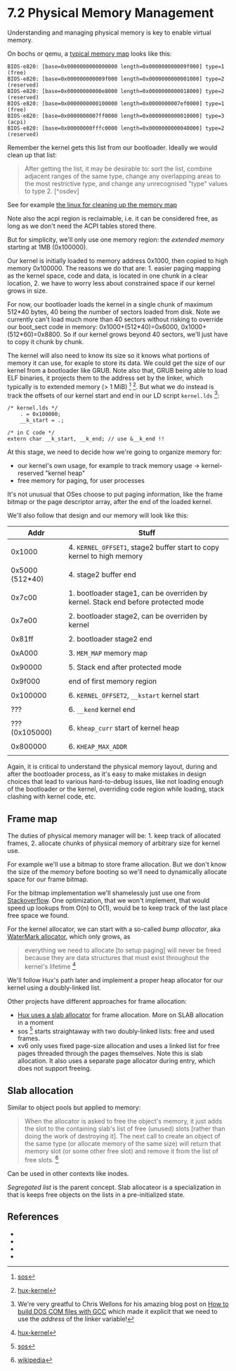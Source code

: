 # 7.2 Physical Memory Management

Understanding and managing physical memory is key to enable virtual memory.

On bochs or qemu, a [typical memory
map](https://wiki.osdev.org/Memory_Map_(x86)#Overview) looks like this:

```
BIOS-e820: [base=0x0000000000000000 length=0x000000000009f000] type=1 (free)
BIOS-e820: [base=0x000000000009f000 length=0x0000000000001000] type=2 (reserved)
BIOS-e820: [base=0x00000000000e8000 length=0x0000000000018000] type=2 (reserved)
BIOS-e820: [base=0x0000000000100000 length=0x0000000007ef0000] type=1 (free)
BIOS-e820: [base=0x0000000007ff0000 length=0x0000000000010000] type=3 (acpi)
BIOS-e820: [base=0x00000000fffc0000 length=0x0000000000040000] type=2 (reserved)
```

Remember the kernel gets this list from our bootloader. Ideally we would clean
up that list:

> After getting the list, it may be desirable to: sort the list, combine
> adjacent ranges of the same type, change any overlapping areas to the most
> restrictive type, and change any unrecognised "type" values to type 2. [^osdev]

See for example [the linux for cleaning up the memory
map](https://github.com/torvalds/linux/blob/f0e18b03fcafd8344539101f564ae358950ae892/arch/x86/kernel/e820.c#L83)

Note also the acpi region is reclaimable, i.e. it can be considered free, as
long as we don't need the ACPI tables stored there.

But for simplicity, we'll only use one memory region: the *extended memory*
starting at 1MB (0x100000).

Our kernel is initially loaded to memory address 0x1000, then copied to high
memory 0x100000. The reasons we do that are: 1. easier paging mapping as the
kernel space, code and data, is located in one chunk in a clear location, 2. we
have to worry less about constrained space if our kernel grows in size.

For now, our bootloader loads the kernel in a single chunk of maximum 512\*40
bytes, 40 being the number of sectors loaded from disk. Note we currently can't
load much more than 40 sectors without risking to override our boot_sect code
in memory: 0x1000+(512\*40)=0x6000, 0x1000+(512\*60)=0x8800. So if our kernel
grows beyond 40 sectors, we'll just have to copy it chunk by chunk.

The kernel will also need to know its size so it knows what portions of memory
it can use, for exaple to store its data. We could get the size of our kernel
from a bootloader like GRUB. Note also that, GRUB being able to load ELF
binaries, it projects them to the address set by the linker, which typically is
to extended memory (> 1 MiB) [^sos] [^hux-kernel]. But what we do instead is
track the offsets of our kernel start and end in our LD script
`kernel.lds` [^nullprog]:

```
/* kernel.lds */
    . = 0x100000;
    __k_start = .;

/* in C code */
extern char __k_start, __k_end; // use &__k_end !!
```

At this stage, we need to decide how we're going to organize memory for:

- our kernel's own usage, for example to track memory usage → kernel-reserved
  "kernel heap"
- free memory for paging, for user processes

It's not unusual that OSes choose to put paging information, like the frame
bitmap or the page descriptor array, after the end of the loaded kernel.

We'll also follow that design and our memory will look like this:

| Addr            | Stuff                                                                             |
|-----------------|-----------------------------------------------------------------------------------|
|                 |                                                                                   |
| 0x1000          | 4. `KERNEL_OFFSET1`, stage2 buffer start to copy kernel to high memory            |
|                 |                                                                                   |
| 0x5000 (512*40) | 4. stage2 buffer end                                                              |
|                 |                                                                                   |
| 0x7c00          | 1. bootloader stage1, can be overriden by kernel. Stack end before protected mode |
|                 |                                                                                   |
| 0x7e00          | 2. bootloader stage2, can be overriden by kernel                                  |
|                 |                                                                                   |
| 0x81ff          | 2. bootloader stage2 end                                                          |
|                 |                                                                                   |
| 0xA000          | 3. `MEM_MAP` memory map                                                           |
|                 |                                                                                   |
| 0x90000         | 5. Stack end after protected mode                                                 |
|                 |                                                                                   |
| 0x9f000         | end of first memory region                                                        |
|                 |                                                                                   |
| 0x100000        | 6. `KERNEL_OFFSET2`, `__kstart` kernel start                                      |
|                 |                                                                                   |
| ???             | 6. `__kend` kernel end                                                            |
|                 |                                                                                   |
| ??? (0x105000)  | 6. `kheap_curr` start of kernel heap                                              |
|                 |                                                                                   |
| 0x800000        | 6. `KHEAP_MAX_ADDR`                                                               |
|                 |                                                                                   |

Again, it is critical to understand the physical memory layout, during and
after the bootloader process, as it's easy to make mistakes in design choices
that lead to various hard-to-debug issues, like not loading enough of the
bootloader or the kernel, overriding code region while loading, stack clashing
with kernel code, etc.

## Frame map

The duties of physical memory manager will be: 1. keep track of allocated
frames, 2. allocate chunks of physical memory of arbitrary size for kernel use.

For example we'll use a bitmap to store frame allocation. But we don't know the
size of the memory before booting so we'll need to dynamically allocate space
for our frame bitmap.

For the bitmap implementation we'll shamelessly just use one from
[Stackoverflow](https://stackoverflow.com/a/24753227/421846). One optimization,
that we won't implement, that would speed up lookups from O(n) to O(1), would
be to keep track of the last place free space we found.

For the kernel allocator, we can start with a so-called *bump allocator*, aka
[WaterMark allocator](https://wiki.osdev.org/Memory_Allocation#A_very_very_simple_Memory_Manager),
which only grows, as

> everything we need to allocate [to setup paging] will never be freed because
> they are data structures that must exist throughout the kernel's
> lifetime [^hux-kernel]

We'll follow Hux's path later and implement a proper heap allocator for our
kernel using a doubly-linked list.

Other projects have different approaches for frame allocation:

- [Hux uses a slab
  allocator](https://github.com/josehu07/hux-kernel.wiki/blob/master/12.-Aligned-SLAB-Allocators.md)
  for frame allocation. More on SLAB allocation in a moment
- sos [^sos] starts straightaway with two doubly-linked lists: free and used
  frames.
- xv6 only uses fixed page-size allocation and uses a linked list for free
  pages threaded through the pages themselves. Note this is slab allocation.
  It also uses a separate page allocator during entry, which does not support
  freeing.

## Slab allocation

Similar to object pools but applied to memory:

> When the allocator is asked to free the object's memory, it just adds the
> slot to the containing slab's list of free (unused) slots [rather than doing
> the work of destroying it]. The next call to create an object of the same
> type (or allocate memory of the same size) will return that memory slot (or
> some other free slot) and remove it from the list of free slots. [^wikipedia]

Can be used in other contexts like inodes.

*Segregated list* is the parent concept. Slab allocateor is a specialization in
that is keeps free objects on the lists in a pre-initialized state.


## References

- [^sos]: [sos](sos.enix.org/)
- [^hux-kernel]: [hux-kernel](https://github.com/josehu07/hux-kernel)
- [^nullprog]: We're very greatful to Chris Wellons for his amazing blog post
  on [How to build DOS COM files with
  GCC](https://nullprogram.com/blog/2014/12/09/) which made it explicit that we
  need to use the *address* of the linker variable!
- [^wikipedia]: [wikipedia](https://en.wikipedia.org/wiki/Slab_allocation)
